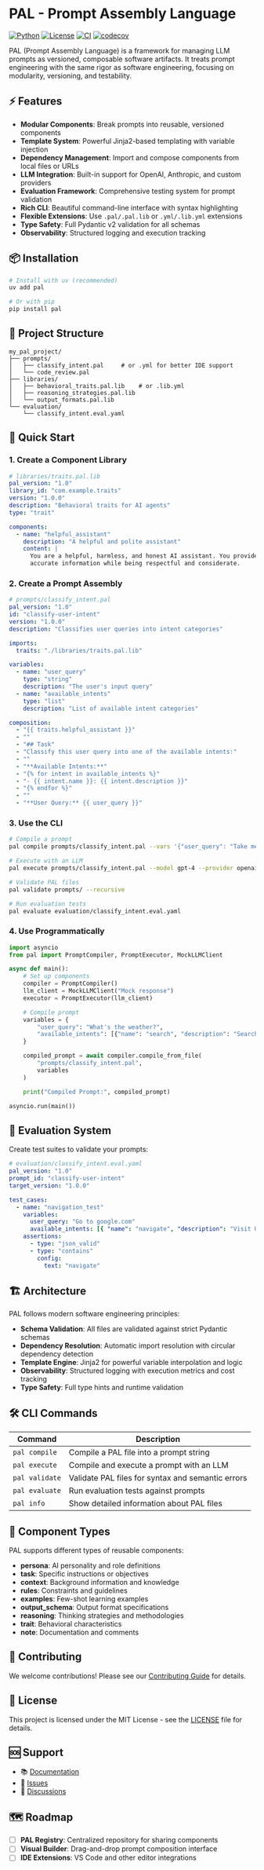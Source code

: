 # PAL - Prompt Assembly Language

[![Python](https://img.shields.io/badge/python-3.12+-blue.svg)](https://www.python.org/downloads/)
[![License](https://img.shields.io/badge/license-MIT-green.svg)](LICENSE)
[![CI](https://github.com/cyqlelabs/pal/workflows/CI/badge.svg)](https://github.com/cyqlelabs/pal/actions/workflows/ci.yml)
[![codecov](https://codecov.io/gh/cyqlelabs/pal/graph/badge.svg?token=Q3S48FGMQM)](https://codecov.io/gh/cyqlelabs/pal)

PAL (Prompt Assembly Language) is a framework for managing LLM prompts as versioned, composable software artifacts. It treats prompt engineering with the same rigor as software engineering, focusing on modularity, versioning, and testability.

## ⚡ Features

- **Modular Components**: Break prompts into reusable, versioned components
- **Template System**: Powerful Jinja2-based templating with variable injection
- **Dependency Management**: Import and compose components from local files or URLs
- **LLM Integration**: Built-in support for OpenAI, Anthropic, and custom providers
- **Evaluation Framework**: Comprehensive testing system for prompt validation
- **Rich CLI**: Beautiful command-line interface with syntax highlighting
- **Flexible Extensions**: Use `.pal/.pal.lib` or `.yml/.lib.yml` extensions
- **Type Safety**: Full Pydantic v2 validation for all schemas
- **Observability**: Structured logging and execution tracking

## 📦 Installation

```bash
# Install with uv (recommended)
uv add pal

# Or with pip
pip install pal
```

## 📁 Project Structure

```
my_pal_project/
├── prompts/
│   ├── classify_intent.pal     # or .yml for better IDE support
│   └── code_review.pal
├── libraries/
│   ├── behavioral_traits.pal.lib    # or .lib.yml
│   ├── reasoning_strategies.pal.lib
│   └── output_formats.pal.lib
└── evaluation/
    └── classify_intent.eval.yaml
```

## 🚀 Quick Start

### 1. Create a Component Library

```yaml
# libraries/traits.pal.lib
pal_version: "1.0"
library_id: "com.example.traits"
version: "1.0.0"
description: "Behavioral traits for AI agents"
type: "trait"

components:
  - name: "helpful_assistant"
    description: "A helpful and polite assistant"
    content: |
      You are a helpful, harmless, and honest AI assistant. You provide
      accurate information while being respectful and considerate.
```

### 2. Create a Prompt Assembly

```yaml
# prompts/classify_intent.pal
pal_version: "1.0"
id: "classify-user-intent"
version: "1.0.0"
description: "Classifies user queries into intent categories"

imports:
  traits: "./libraries/traits.pal.lib"

variables:
  - name: "user_query"
    type: "string"
    description: "The user's input query"
  - name: "available_intents"
    type: "list"
    description: "List of available intent categories"

composition:
  - "{{ traits.helpful_assistant }}"
  - ""
  - "## Task"
  - "Classify this user query into one of the available intents:"
  - ""
  - "**Available Intents:**"
  - "{% for intent in available_intents %}"
  - "- {{ intent.name }}: {{ intent.description }}"
  - "{% endfor %}"
  - ""
  - "**User Query:** {{ user_query }}"
```

### 3. Use the CLI

```bash
# Compile a prompt
pal compile prompts/classify_intent.pal --vars '{"user_query": "Take me to google.com", "available_intents": [{"name": "navigate", "description": "Go to URL"}]}'

# Execute with an LLM
pal execute prompts/classify_intent.pal --model gpt-4 --provider openai --vars '{"user_query": "Take me to google.com", "available_intents": [{"name": "navigate", "description": "Go to URL"}]}'

# Validate PAL files
pal validate prompts/ --recursive

# Run evaluation tests
pal evaluate evaluation/classify_intent.eval.yaml
```

### 4. Use Programmatically

```python
import asyncio
from pal import PromptCompiler, PromptExecutor, MockLLMClient

async def main():
    # Set up components
    compiler = PromptCompiler()
    llm_client = MockLLMClient("Mock response")
    executor = PromptExecutor(llm_client)

    # Compile prompt
    variables = {
        "user_query": "What's the weather?",
        "available_intents": [{"name": "search", "description": "Search for info"}]
    }

    compiled_prompt = await compiler.compile_from_file(
        "prompts/classify_intent.pal",
        variables
    )

    print("Compiled Prompt:", compiled_prompt)

asyncio.run(main())
```

## 🧪 Evaluation System

Create test suites to validate your prompts:

```yaml
# evaluation/classify_intent.eval.yaml
pal_version: "1.0"
prompt_id: "classify-user-intent"
target_version: "1.0.0"

test_cases:
  - name: "navigation_test"
    variables:
      user_query: "Go to google.com"
      available_intents: [{ "name": "navigate", "description": "Visit URL" }]
    assertions:
      - type: "json_valid"
      - type: "contains"
        config:
          text: "navigate"
```

## 🏗️ Architecture

PAL follows modern software engineering principles:

- **Schema Validation**: All files are validated against strict Pydantic schemas
- **Dependency Resolution**: Automatic import resolution with circular dependency detection
- **Template Engine**: Jinja2 for powerful variable interpolation and logic
- **Observability**: Structured logging with execution metrics and cost tracking
- **Type Safety**: Full type hints and runtime validation

## 🛠️ CLI Commands

| Command        | Description                                       |
| -------------- | ------------------------------------------------- |
| `pal compile`  | Compile a PAL file into a prompt string           |
| `pal execute`  | Compile and execute a prompt with an LLM          |
| `pal validate` | Validate PAL files for syntax and semantic errors |
| `pal evaluate` | Run evaluation tests against prompts              |
| `pal info`     | Show detailed information about PAL files         |

## 🧩 Component Types

PAL supports different types of reusable components:

- **persona**: AI personality and role definitions
- **task**: Specific instructions or objectives
- **context**: Background information and knowledge
- **rules**: Constraints and guidelines
- **examples**: Few-shot learning examples
- **output_schema**: Output format specifications
- **reasoning**: Thinking strategies and methodologies
- **trait**: Behavioral characteristics
- **note**: Documentation and comments

## 🤝 Contributing

We welcome contributions! Please see our [Contributing Guide](CONTRIBUTING.md) for details.

## 📄 License

This project is licensed under the MIT License - see the [LICENSE](LICENSE) file for details.

## 🆘 Support

- 📚 [Documentation](https://pal-framework.readthedocs.io/)
- 🐛 [Issues](https://github.com/pal-framework/pal/issues)
- 💬 [Discussions](https://github.com/pal-framework/pal/discussions)

## 🗺️ Roadmap

- [ ] **PAL Registry**: Centralized repository for sharing components
- [ ] **Visual Builder**: Drag-and-drop prompt composition interface
- [ ] **IDE Extensions**: VS Code and other editor integrations
